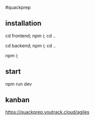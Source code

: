 #quackprep

## installation
  cd frontend; npm i; cd ..

  cd backend; npm i; cd ..

  npm i;

## start
  npm run dev

## kanban 
https://quackprep.youtrack.cloud/agiles
